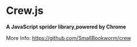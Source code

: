 # Crew.js
**A JavaScript sprider library,powered by Chrome**

More Info:
https://github.com/SmallBookworm/crew